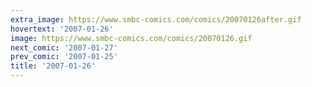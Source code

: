 ```yaml
---
extra_image: https://www.smbc-comics.com/comics/20070126after.gif
hovertext: '2007-01-26'
image: https://www.smbc-comics.com/comics/20070126.gif
next_comic: '2007-01-27'
prev_comic: '2007-01-25'
title: '2007-01-26'
---
```


